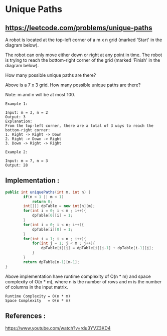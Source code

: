 # Unique Paths
## https://leetcode.com/problems/unique-paths

A robot is located at the top-left corner of a m x n grid (marked 'Start' in the diagram below).

The robot can only move either down or right at any point in time. The robot is trying to reach the bottom-right corner of the grid (marked 'Finish' in the diagram below).

How many possible unique paths are there?


Above is a 7 x 3 grid. How many possible unique paths are there?

Note: m and n will be at most 100.
```
Example 1:

Input: m = 3, n = 2
Output: 3
Explanation:
From the top-left corner, there are a total of 3 ways to reach the bottom-right corner:
1. Right -> Right -> Down
2. Right -> Down -> Right
3. Down -> Right -> Right

Example 2:

Input: m = 7, n = 3
Output: 28
```

## Implementation :
```java
public int uniquePaths(int m, int n) {
        if(n < 1 || m < 1)
            return 0;
        int[][] dpTable = new int[n][m];
        for(int i = 0; i < m ; i++){
            dpTable[0][i] = 1;
        }
        for(int i = 0; i < n; i++){
            dpTable[i][0] = 1;
        }
        for(int i = 1; i < n ; i++){
            for(int j = 1; j < m ; j++){
                dpTable[i][j] = dpTable[i][j-1] + dpTable[i-1][j];
            }
        }
        return dpTable[n-1][m-1];
}
```
Above implementation have runtime complexity of O(n * m) and space complexity of O(n * m), where n is the number of rows and m is the number of columns in the input matrix.

```
Runtime Complexity = O(n * m)
Space Complexity   = O(n * m)
```

## References :
https://www.youtube.com/watch?v=rdu3YVZ3KD4
